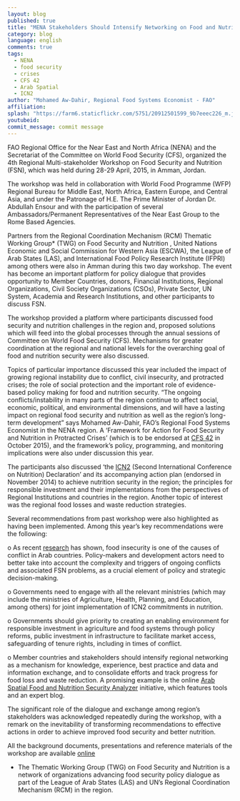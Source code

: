 ```yaml
---
layout: blog
published: true
title: "MENA Stakeholders Should Intensify Networking on Food and Nutrition Security - Especially in Times of Crises"
category: blog
language: english
comments: true
tags: 
  - NENA
  - food security
  - crises
  - CFS 42
  - Arab Spatial
  - ICN2
author: "Mohamed Aw-Dahir, Regional Food Systems Economist - FAO"
affiliation: 
splash: "https://farm6.staticflickr.com/5751/20912501599_9b7eeec226_m.jpg"
youtubeid: 
commit_message: commit message
---
```

FAO Regional Office for the Near East and North Africa (NENA) and the Secretariat of the Committee on World Food Security (CFS), organized the 4th Regional Multi-stakeholder Workshop on Food Security and Nutrition (FSN), which was held during 28-29 April, 2015, in Amman, Jordan. 
<!-- more -->

The workshop was held in collaboration with World Food Programme (WFP) Regional Bureau for Middle East, North Africa, Eastern Europe, and Central Asia, and under the Patronage of H.E. The Prime Minister of Jordan Dr. Abdullah Ensour and with the participation of several Ambassadors/Permanent Representatives of the Near East Group to the Rome Based Agencies.

Partners from the Regional Coordination Mechanism (RCM) Thematic Working Group* (TWG) on Food Security and Nutrition , United Nations Economic and Social Commission for Western Asia (ESCWA), the League of Arab States (LAS), and International Food Policy Research Institute (IFPRI) among others were also in Amman during this two day workshop. The event has become an important platform for policy dialogue that provides opportunity to Member Countries, donors, Financial Institutions, Regional Organizations, Civil Society Organizations (CSOs), Private Sector, UN System, Academia and Research Institutions, and other participants to discuss FSN.

The workshop provided a platform where participants discussed food security and nutrition challenges in the region and, proposed solutions which will feed into the global processes through the annual sessions of Committee on World Food Security (CFS). Mechanisms for greater coordination at the regional and national levels for the overarching goal of food and nutrition security were also discussed.

Topics of particular importance discussed this year included the impact of growing regional instability due to conflict, civil insecurity, and protracted crises; the role of social protection and the important role of evidence-based policy making for food and nutrition security. “The ongoing conflicts/instability in many parts of the region continue to affect social, economic, political, and environmental dimensions, and will have a lasting impact on regional food security and nutrition as well as the region’s long-term development” says Mohamed Aw-Dahir, FAO’s Regional Food Systems Economist in the NENA region. A ‘Framework for Action for Food Security and Nutrition in Protracted Crises’ (which is to be endorsed at [CFS 42](http://www.fao.org/cfs/cfs-home/cfs42/en/) in October 2015), and the framework’s policy, programming, and monitoring implications were also under discussion this year.

The participants also discussed ‘the [ICN2](http://www.fao.org/about/meetings/icn2/en/) (Second International Conference on Nutrition) Declaration’ and its accompanying action plan (endorsed in November 2014) to achieve nutrition security in the region; the principles for responsible investment and their implementations from the perspectives of Regional Institutions and countries in the region. Another topic of interest was the regional food losses and waste reduction strategies.

Several recommendations from past workshop were also highlighted as having been implemented. Among this year’s key recommendations were the following:

o	As recent [research](http://www.arabspatial.org/blog/blog/2014/12/19/your-filename/) has shown, food insecurity is one of the causes of conflict in Arab countries. Policy-makers and development actors need to better take into account the complexity and triggers of ongoing conflicts and associated FSN problems, as a crucial element of policy and strategic decision-making. 

o	Governments need to engage with all the relevant ministries (which may include the ministries of Agriculture, Health, Planning, and Education, among others) for joint implementation of ICN2 commitments in nutrition.

o	Governments should give priority to creating an enabling environment for responsible investment in agriculture and food systems through policy reforms, public investment in infrastructure to facilitate market access, safeguarding of tenure rights, including in times of conflict.

o	Member countries and stakeholders should intensify regional networking as a mechanism for knowledge, experience, best practice and data and information exchange, and to consolidate efforts and track progress for food loss and waste reduction. A promising example is the online [Arab Spatial Food and Nutrition Security Analyzer](http://www.arabspatial.org/) initiative, which features tools and an expert blog.

The significant role of the dialogue and exchange among region’s stakeholders was acknowledged repeatedly during the workshop, with a remark on the inevitability of transforming recommendations to effective actions in order to achieve improved food security and better nutrition.


All the background documents, presentations and reference materials of the workshop are available [online](http://www.fao.org/cfs/cfs-home/cfsevents/cfsne2015/en/) 



* The Thematic Working Group (TWG) on Food Security and Nutrition is a network of organizations advancing food security policy dialogue as part of the League of Arab States (LAS) and UN’s Regional Coordination Mechanism (RCM) in the region.